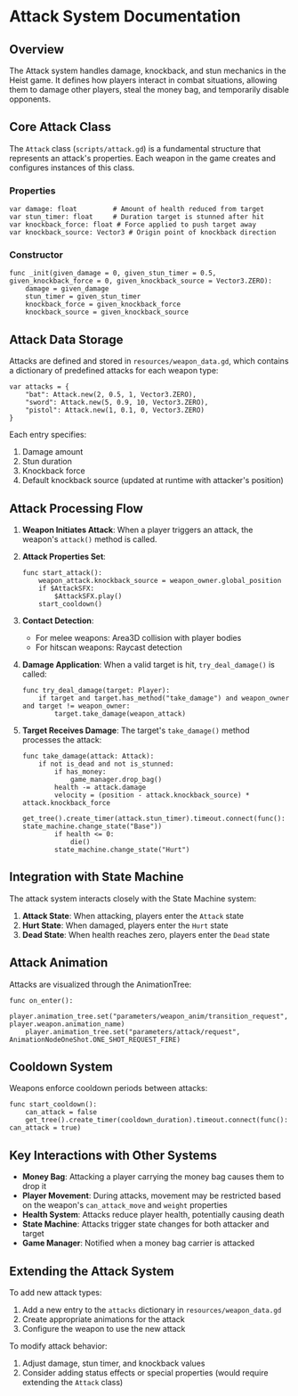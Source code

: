 # Attack System Documentation

## Overview

The Attack system handles damage, knockback, and stun mechanics in the Heist game. It defines how players interact in combat situations, allowing them to damage other players, steal the money bag, and temporarily disable opponents.

## Core Attack Class

The `Attack` class (`scripts/attack.gd`) is a fundamental structure that represents an attack's properties. Each weapon in the game creates and configures instances of this class.

### Properties

```gdscript
var damage: float         # Amount of health reduced from target
var stun_timer: float     # Duration target is stunned after hit
var knockback_force: float # Force applied to push target away
var knockback_source: Vector3 # Origin point of knockback direction
```

### Constructor

```gdscript
func _init(given_damage = 0, given_stun_timer = 0.5, given_knockback_force = 0, given_knockback_source = Vector3.ZERO):
    damage = given_damage
    stun_timer = given_stun_timer
    knockback_force = given_knockback_force
    knockback_source = given_knockback_source
```

## Attack Data Storage

Attacks are defined and stored in `resources/weapon_data.gd`, which contains a dictionary of predefined attacks for each weapon type:

```gdscript
var attacks = {
    "bat": Attack.new(2, 0.5, 1, Vector3.ZERO),
    "sword": Attack.new(5, 0.9, 10, Vector3.ZERO),
    "pistol": Attack.new(1, 0.1, 0, Vector3.ZERO)
}
```

Each entry specifies:
1. Damage amount
2. Stun duration
3. Knockback force
4. Default knockback source (updated at runtime with attacker's position)

## Attack Processing Flow

1. **Weapon Initiates Attack**: When a player triggers an attack, the weapon's `attack()` method is called.

2. **Attack Properties Set**: 
   ```gdscript
   func start_attack():
       weapon_attack.knockback_source = weapon_owner.global_position
       if $AttackSFX:
           $AttackSFX.play()
       start_cooldown()
   ```

3. **Contact Detection**:
   - For melee weapons: Area3D collision with player bodies
   - For hitscan weapons: Raycast detection

4. **Damage Application**: When a valid target is hit, `try_deal_damage()` is called:
   ```gdscript
   func try_deal_damage(target: Player):
       if target and target.has_method("take_damage") and weapon_owner and target != weapon_owner:
           target.take_damage(weapon_attack)
   ```

5. **Target Receives Damage**: The target's `take_damage()` method processes the attack:
   ```gdscript
   func take_damage(attack: Attack):
       if not is_dead and not is_stunned:
           if has_money:
               game_manager.drop_bag()
           health -= attack.damage
           velocity = (position - attack.knockback_source) * attack.knockback_force
           get_tree().create_timer(attack.stun_timer).timeout.connect(func(): state_machine.change_state("Base"))
           if health <= 0:
               die()
           state_machine.change_state("Hurt")
   ```

## Integration with State Machine

The attack system interacts closely with the State Machine system:

1. **Attack State**: When attacking, players enter the `Attack` state
2. **Hurt State**: When damaged, players enter the `Hurt` state
3. **Dead State**: When health reaches zero, players enter the `Dead` state

## Attack Animation

Attacks are visualized through the AnimationTree:
```gdscript
func on_enter():
    player.animation_tree.set("parameters/weapon_anim/transition_request", player.weapon.animation_name)
    player.animation_tree.set("parameters/attack/request", AnimationNodeOneShot.ONE_SHOT_REQUEST_FIRE) 
```

## Cooldown System

Weapons enforce cooldown periods between attacks:
```gdscript
func start_cooldown():
    can_attack = false
    get_tree().create_timer(cooldown_duration).timeout.connect(func(): can_attack = true)
```

## Key Interactions with Other Systems

- **Money Bag**: Attacking a player carrying the money bag causes them to drop it
- **Player Movement**: During attacks, movement may be restricted based on the weapon's `can_attack_move` and `weight` properties
- **Health System**: Attacks reduce player health, potentially causing death
- **State Machine**: Attacks trigger state changes for both attacker and target
- **Game Manager**: Notified when a money bag carrier is attacked

## Extending the Attack System

To add new attack types:

1. Add a new entry to the `attacks` dictionary in `resources/weapon_data.gd`
2. Create appropriate animations for the attack
3. Configure the weapon to use the new attack

To modify attack behavior:

1. Adjust damage, stun timer, and knockback values
2. Consider adding status effects or special properties (would require extending the `Attack` class)
